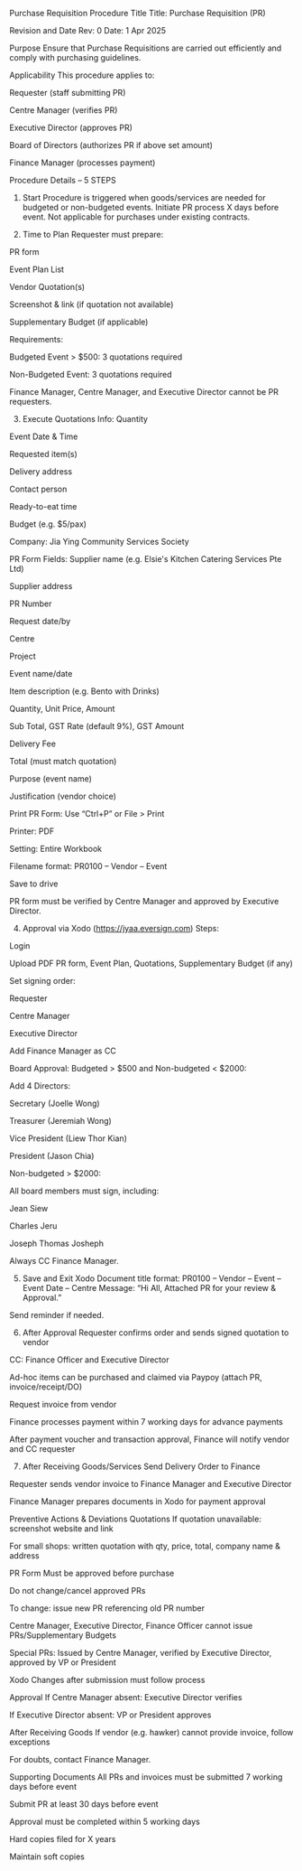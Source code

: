 Purchase Requisition Procedure
Title
Title: Purchase Requisition (PR)

Revision and Date
Rev: 0
Date: 1 Apr 2025

Purpose
Ensure that Purchase Requisitions are carried out efficiently and comply with purchasing guidelines.

Applicability
This procedure applies to:

Requester (staff submitting PR)

Centre Manager (verifies PR)

Executive Director (approves PR)

Board of Directors (authorizes PR if above set amount)

Finance Manager (processes payment)

Procedure Details – 5 STEPS
1. Start
Procedure is triggered when goods/services are needed for budgeted or non-budgeted events. Initiate PR process X days before event.
Not applicable for purchases under existing contracts.

2. Time to Plan
Requester must prepare:

PR form

Event Plan List

Vendor Quotation(s)

Screenshot & link (if quotation not available)

Supplementary Budget (if applicable)

Requirements:

Budgeted Event > $500: 3 quotations required

Non-Budgeted Event: 3 quotations required

Finance Manager, Centre Manager, and Executive Director cannot be PR requesters.

3. Execute
Quotations Info:
Quantity

Event Date & Time

Requested item(s)

Delivery address

Contact person

Ready-to-eat time

Budget (e.g. $5/pax)

Company: Jia Ying Community Services Society

PR Form Fields:
Supplier name (e.g. Elsie's Kitchen Catering Services Pte Ltd)

Supplier address

PR Number

Request date/by

Centre

Project

Event name/date

Item description (e.g. Bento with Drinks)

Quantity, Unit Price, Amount

Sub Total, GST Rate (default 9%), GST Amount

Delivery Fee

Total (must match quotation)

Purpose (event name)

Justification (vendor choice)

Print PR Form:
Use “Ctrl+P” or File > Print

Printer: PDF

Setting: Entire Workbook

Filename format: PR0100 – Vendor – Event

Save to drive

PR form must be verified by Centre Manager and approved by Executive Director.

4. Approval via Xodo (https://jyaa.eversign.com)
Steps:

Login

Upload PDF PR form, Event Plan, Quotations, Supplementary Budget (if any)

Set signing order:

Requester

Centre Manager

Executive Director

Add Finance Manager as CC

Board Approval:
Budgeted > $500 and Non-budgeted < $2000:

Add 4 Directors:

Secretary (Joelle Wong)

Treasurer (Jeremiah Wong)

Vice President (Liew Thor Kian)

President (Jason Chia)

Non-budgeted > $2000:

All board members must sign, including:

Jean Siew

Charles Jeru

Joseph Thomas Josheph

Always CC Finance Manager.

5. Save and Exit Xodo
Document title format:
PR0100 – Vendor – Event – Event Date – Centre
Message:
“Hi All, Attached PR for your review & Approval.”

Send reminder if needed.

6. After Approval
Requester confirms order and sends signed quotation to vendor

CC: Finance Officer and Executive Director

Ad-hoc items can be purchased and claimed via Paypoy (attach PR, invoice/receipt/DO)

Request invoice from vendor

Finance processes payment within 7 working days for advance payments

After payment voucher and transaction approval, Finance will notify vendor and CC requester

7. After Receiving Goods/Services
Send Delivery Order to Finance

Requester sends vendor invoice to Finance Manager and Executive Director

Finance Manager prepares documents in Xodo for payment approval

Preventive Actions & Deviations
Quotations
If quotation unavailable: screenshot website and link

For small shops: written quotation with qty, price, total, company name & address

PR Form
Must be approved before purchase

Do not change/cancel approved PRs

To change: issue new PR referencing old PR number

Centre Manager, Executive Director, Finance Officer cannot issue PRs/Supplementary Budgets

Special PRs: Issued by Centre Manager, verified by Executive Director, approved by VP or President

Xodo
Changes after submission must follow process

Approval
If Centre Manager absent: Executive Director verifies

If Executive Director absent: VP or President approves

After Receiving Goods
If vendor (e.g. hawker) cannot provide invoice, follow exceptions

For doubts, contact Finance Manager.

Supporting Documents
All PRs and invoices must be submitted 7 working days before event

Submit PR at least 30 days before event

Approval must be completed within 5 working days

Hard copies filed for X years

Maintain soft copies